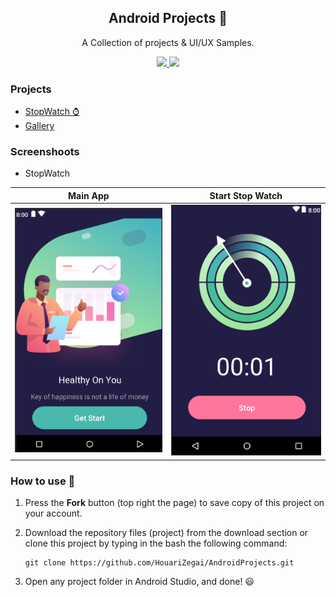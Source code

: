 <h2 align="center">Android Projects 📱</h2>
<p align="center">A Collection of projects & UI/UX Samples.</p>
<p align="center">
  <a href="https://github.com/HouariZegai/AndroidProjects/blob/master/LICENSE">
    <img src="https://img.shields.io/badge/license-MIT-blue.svg">
  </a>
  <a href="https://www.java.com">
    <img src="https://img.shields.io/badge/Java-8-red.svg">
  </a>
</p>

### Projects
* [StopWatch ⌚️](StopWatch)
* [Gallery](Gallery)

### Screenshoots
* StopWatch

Main App               | Start Stop Watch
:---------------------:|:------------------:
![screenshoot](Screenshots/StopWatch/1.png) | ![screenshoot](Screenshots/StopWatch/2.png)

### How to use 🔌
1. Press the **Fork** button (top right the page) to save copy of this project on your account.

2. Download the repository files (project) from the download section or clone this project by typing in the bash the following command:

       git clone https://github.com/HouariZegai/AndroidProjects.git
3. Open any project folder in Android Studio, and done! 😃
